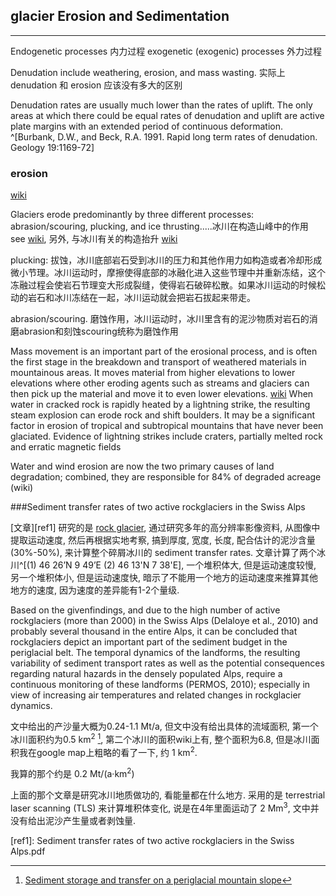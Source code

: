 <!--glacier-erosion-->

## glacier Erosion and Sedimentation

-------------------------

Endogenetic processes 内力过程 exogenetic (exogenic) processes 外力过程

Denudation include weathering, erosion, and mass wasting. 实际上 denudation 和 erosion 应该没有多大的区别

Denudation rates are usually much lower than the rates of uplift. The only areas at which there could be equal rates of denudation and uplift are active plate margins with an extended period of continuous deformation. ^[Burbank, D.W., and Beck, R.A. 1991. Rapid long term rates of denudation. Geology 19:1169-72]

### erosion

[wiki](http://en.wikipedia.org/wiki/Erosion)

Glaciers erode predominantly by three different processes: abrasion/scouring, plucking, and ice thrusting.....冰川在构造山峰中的作用 see [wiki](http://en.wikipedia.org/wiki/Erosion#Glaciers), 另外, 
与冰川有关的构造抬升 [wiki](http://en.wikipedia.org/wiki/Isostatic_rebound) 

plucking: 拔蚀，冰川底部岩石受到冰川的压力和其他作用力如构造或者冷却形成微小节理。冰川运动时，摩擦使得底部的冰融化进入这些节理中并重新冻结，这个冻融过程会使岩石节理变大形成裂缝，使得岩石破碎松散。如果冰川运动的时候松动的岩石和冰川冻结在一起，冰川运动就会把岩石拔起来带走。

abrasion/scouring. 磨蚀作用，冰川运动时，冰川里含有的泥沙物质对岩石的消磨abrasion和刻蚀scouring统称为磨蚀作用
 

Mass movement is an important part of the erosional process, and is often the first stage in the breakdown and transport of weathered materials in mountainous areas. It moves material from higher elevations to lower elevations where other eroding agents such as streams and glaciers can then pick up the material and move it to even lower elevations. [wiki](http://en.wikipedia.org/wiki/Erosion#Mass_movement) 
When water in cracked rock is rapidly heated by a lightning strike, the resulting steam explosion can erode rock and shift boulders. It may be a significant factor in erosion of tropical and subtropical mountains that have never been glaciated. Evidence of lightning strikes include craters, partially melted rock and erratic magnetic fields

Water and wind erosion are now the two primary causes of land degradation; combined, they are responsible for 84% of degraded acreage (wiki)

###Sediment transfer rates of two active rockglaciers in the Swiss Alps

[文章][ref1] 研究的是 [rock glacier][rock glacier], 通过研究多年的高分辨率影像资料, 从图像中提取运动速度, 然后再根据实地考察, 搞到厚度, 宽度, 长度, 配合估计的泥沙含量(30%-50%), 来计算整个碎屑冰川的 sediment transfer rates. 文章计算了两个冰川^[(1) 46 26’N  9 49’E (2) 46 13'N 7 38'E], 一个堆积体大, 但是运动速度较慢, 另一个堆积体小, 但是运动速度快, 暗示了不能用一个地方的运动速度来推算其他地方的速度, 因为速度的差异能有1-2个量级.

Based on the givenfindings, and due to the high number of active rockglaciers (more than 2000) in the Swiss Alps (Delaloye et al., 2010) and probably several thousand in the entire Alps, it can be concluded that rockglaciers depict an important part of the sediment budget in the periglacial belt. The temporal dynamics of the landforms, the resulting variability of sediment transport rates as well as the potential consequences regarding natural hazards in the densely populated Alps, require a continuous monitoring of these landforms (PERMOS, 2010); especially in view of increasing air temperatures and related changes in rockglacier dynamics.

文中给出的产沙量大概为0.24-1.1 Mt/a, 但文中没有给出具体的流域面积, 第一个冰川面积约为0.5 km<sup>2</sup>  [^a1], 第二个冰川的面积wiki上有, 整个面积为6.8, 但是冰川面积我在google map上粗略的看了一下, 约 1 km<sup>2</sup>. 

我算的那个约是 0.2 Mt/(a·km<sup>2</sup>)

上面的那个文章是研究冰川地质做功的, 看能量都在什么地方. 采用的是 terrestrial laser scanning (TLS) 来计算堆积体变化, 说是在4年里面运动了 2 Mm<sup>3</sup>, 文中并没有给出泥沙产生量或者剥蚀量.

[rock glacier]: http://en.wikipedia.org/wiki/Rock_glacier


[ref1]: Sediment transfer rates of two active rockglaciers in the Swiss Alps.pdf

[^a1]: [Sediment storage and transfer on a periglacial mountain slope](http://www.sciencedirect.com/science/article/pii/S0169555X13005953)
